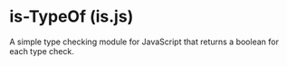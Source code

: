 # is-TypeOf (is.js)
A simple type checking module for JavaScript that returns a boolean for each type check.
